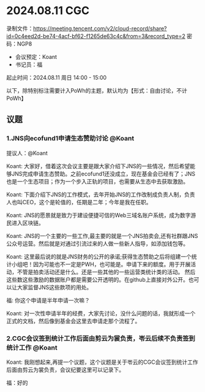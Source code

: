 # 2024.08.11 CGC

录制文件：https://meeting.tencent.com/v2/cloud-record/share?id=0c4eed2d-be74-4acf-bf62-f1265de63c4c&from=3&record_type=2
密码：NGP8

- 会议预定：Koant
- 书记员：福

起止时间：2024.08.11 周日 14:00 - 15:00

以下，除特别标注需要计入PoWh的主题，默认均为【形式：自由讨论，不计PoWh】

## 议题

### 1.JNS向ecofund1申请生态赞助讨论 @Koant

提议人：@Koant

Koant: 大家好，借着这次会议主要是跟大家介绍下JNS的一些情况，然后希望能够JNS完成申请生态赞助。之前ecofund1还没成立，现在基金会已经有了；JNS也是一个生态项目；作为一个步入正轨的项目，也需要从生态中去获取激励。

Koant: 下面介绍下JNS的工作模式，去年开始JNS的工作改制成负责人制，负责人也叫CEO，这个是轮值的，任期是二年；今年是我在任职。

Koant: JNS的愿景就是致力于建设便捷可信的Web三域名账户系统，成为数字游民进入区块链。

Koant: JNS的一个主要的一些工作,最主要的就是一个JNS拍卖会,还有社群跟JNS公众号运营。然后就是对通过引流过来的人做一些新人指导，如添加钱包等。

Koant: 这里最后说的就是JNS财务的公开的承诺;获得生态赞助之后将组建一个统计小组吧！因为可能也不一定是PWH，也可能是。申请下来的额度。用于开展活动，不管是拍卖活动还是什么。还是一些其他的一些运营类统计类的活动。
然后这些数这些激励的数据账户都是需要公开透明的。在github上直接对外公开。也可以让大家监督JNS这些款项的用处。

福: 你这个申请是半年申请一次嘛？

Koant: 对一次性申请半年的经费，大家先讨论，没什么问题的话，我就形成一个正式的文档，然后像到基金会这里去申请走那个流程了。


### 2.CGC会议签到统计工作后面由剪云为裳负责，岺云后续不负责签到统计工作 @Koant

Koant: 我刚想起来,再提一个议题，这个议题是关于岺云的CGC会议签到统计工作后面由剪云为裳负责，会议纪要这里可以记录下。

福：好的





